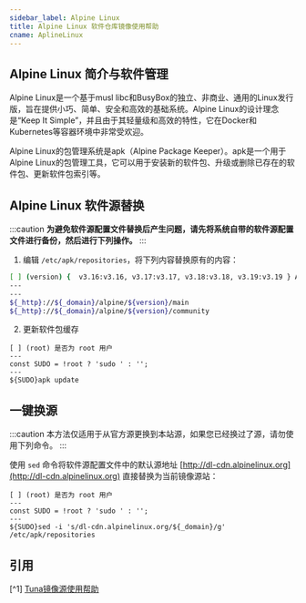```yaml
---
sidebar_label: Alpine Linux
title: Alpine Linux 软件仓库镜像使用帮助
cname: AplineLinux
---
```

## Alpine Linux 简介与软件管理
Alpine Linux是一个基于musl libc和BusyBox的独立、非商业、通用的Linux发行版，旨在提供小巧、简单、安全和高效的基础系统。Alpine Linux的设计理念是“Keep It Simple”，并且由于其轻量级和高效的特性，它在Docker和Kubernetes等容器环境中非常受欢迎。

Alpine Linux的包管理系统是apk（Alpine Package Keeper）。apk是一个用于Alpine Linux的包管理工具，它可以用于安装新的软件包、升级或删除已存在的软件包、更新软件包索引等。

## Alpine Linux 软件源替换

:::caution
**为避免软件源配置文件替换后产生问题，请先将系统自带的软件源配置文件进行备份，然后进行下列操作。**
:::

1. 编辑 `/etc/apk/repositories`，将下列内容替换原有的内容：

```bash varcode
[ ] (version) {  v3.16:v3.16, v3.17:v3.17, v3.18:v3.18, v3.19:v3.19 } Alpine 版本
---
---
${_http}://${_domain}/alpine/${version}/main
${_http}://${_domain}/alpine/${version}/community
```

2. 更新软件包缓存

```shell varcode
[ ] (root) 是否为 root 用户
---
const SUDO = !root ? 'sudo ' : '';
---
${SUDO}apk update
```

## 一键换源

:::caution
本方法仅适用于从官方源更换到本站源，如果您已经换过了源，请勿使用下列命令。
:::

使用 `sed` 命令将软件源配置文件中的默认源地址 [http://dl-cdn.alpinelinux.org](http://dl-cdn.alpinelinux.org) 直接替换为当前镜像源站：

```shell varcode
[ ] (root) 是否为 root 用户
---
const SUDO = !root ? 'sudo ' : '';
---
${SUDO}sed -i 's/dl-cdn.alpinelinux.org/${_domain}/g' /etc/apk/repositories
```

## 引用
[^1] [Tuna镜像源使用帮助](https://mirrors.tuna.tsinghua.edu.cn/help/alpine/)  
